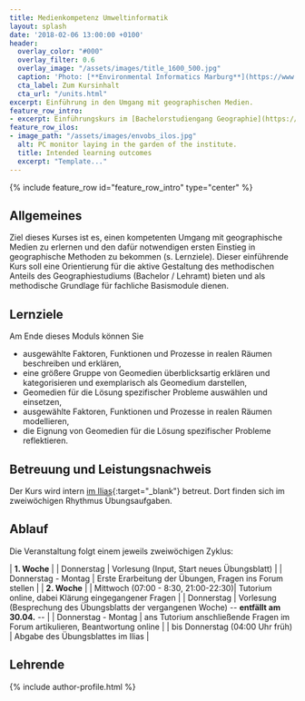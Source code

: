```yaml
---
title: Medienkompetenz Umweltinformatik
layout: splash
date: '2018-02-06 13:00:00 +0100'
header:
  overlay_color: "#000"
  overlay_filter: 0.6
  overlay_image: "/assets/images/title_1600_500.jpg"
  caption: 'Photo: [**Environmental Informatics Marburg**](https://www.flickr.com/environmentalinformatics-marburg/)'
  cta_label: Zum Kursinhalt
  cta_url: "/units.html"
excerpt: Einführung in den Umgang mit geographischen Medien. 
feature_row_intro:
- excerpt: Einführungskurs im [Bachelorstudiengang Geographie](https://www.uni-marburg.de/de/fb19/studium/studiengaenge/bsc_geographie){:target="_blank"} und im [Lehramtsstudium Erdkunde](https://www.uni-marburg.de/de/fb19/studium/studiengaenge/erdkunde-lehramt-gymnasium/herzlich-willkommen-beim-bachelor-geographie) an der Philipps Universität Marburg
feature_row_ilos:
- image_path: "/assets/images/envobs_ilos.jpg"
  alt: PC monitor laying in the garden of the institute.
  title: Intended learning outcomes
  excerpt: "Template..."
---
```


{% include feature_row id="feature_row_intro" type="center" %}

## Allgemeines 
Ziel dieses Kurses ist es, einen kompetenten Umgang mit geographische Medien zu erlernen und den dafür notwendigen ersten Einstieg in geographische Methoden zu bekommen (s. Lernziele). Dieser einführende Kurs soll eine Orientierung für die aktive Gestaltung des methodischen Anteils des Geographiestudiums (Bachelor / Lehramt) bieten und als methodische Grundlage für fachliche Basismodule dienen. 

## Lernziele

Am Ende dieses Moduls können Sie
* ausgewählte Faktoren, Funktionen und Prozesse in realen Räumen beschreiben und erklären,
* eine größere Gruppe von Geomedien überblicksartig erklären und kategorisieren und exemplarisch als Geomedium darstellen,
* Geomedien für die Lösung spezifischer Probleme auswählen und einsetzen,
* ausgewählte Faktoren, Funktionen und Prozesse in realen Räumen modellieren,
* die Eignung von Geomedien für die Lösung spezifischer Probleme reflektieren.


## Betreuung und Leistungsnachweis

Der Kurs wird intern [im Ilias](https://ilias.uni-marburg.de/ilias.php?ref_id=1858892&cmd=frameset&cmdClass=ilrepositorygui&cmdNode=ts&baseClass=ilRepositoryGUI){:target="_blank"} betreut. Dort finden sich im zweiwöchigen Rhythmus Übungsaufgaben.

## Ablauf

Die Veranstaltung folgt einem jeweils zweiwöchigen Zyklus: 

| **1. Woche**                                                                                                                      |
| Donnerstag                          | Vorlesung (Input, Start neues Übungsblatt)                                                  |
| Donnerstag - Montag                 | Erste Erarbeitung der Übungen, Fragen ins Forum stellen                                     |
| **2. Woche**                                                                                                                      |
| Mittwoch (07:00 - 8:30, 21:00-22:30)| Tutorium online, dabei Klärung eingegangener Fragen                                         |
| Donnerstag                          | Vorlesung (Besprechung des Übungsblatts der vergangenen Woche) -- **entfällt am 30.04.** -- |
| Donnerstag - Montag                 | ans Tutorium anschließende Fragen im Forum artikulieren, Beantwortung online                |
| bis Donnerstag (04:00 Uhr früh)     | Abgabe des Übungsblattes im Ilias                                                           |

## Lehrende
{% include author-profile.html %}
